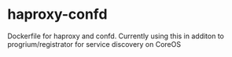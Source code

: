 haproxy-confd
=============

Dockerfile for haproxy and confd. Currently using this in additon to progrium/registrator for service discovery on CoreOS
